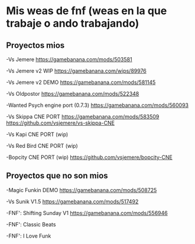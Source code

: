 # Mis weas de fnf (weas en la que trabaje o ando trabajando)

## Proyectos mios

-Vs Jemere
https://gamebanana.com/mods/503581

-Vs Jemere v2 WIP
https://gamebanana.com/wips/89976

-Vs Jemere v2 DEMO
https://gamebanana.com/mods/581145

-Vs Oldpostor
https://gamebanana.com/mods/522348

-Wanted Psych engine port (0.7.3)
https://gamebanana.com/mods/560093

-Vs Skippa CNE PORT
https://gamebanana.com/mods/583509
https://github.com/vsjemere/vs-skippa-CNE

-Vs Kapi CNE PORT (wip)

-Vs Red Bird CNE PORT (wip)

-Bopcity CNE PORT (wip)
https://github.com/vsjemere/bopcity-CNE

## Proyectos que no son mios

-Magic Funkin DEMO
https://gamebanana.com/mods/508725

-Vs Sunik V1.5
https://gamebanana.com/mods/517492

-FNF': Shifting Sunday V1
https://gamebanana.com/mods/556946

-FNF': Classic Beats

-FNF': I Love Funk
